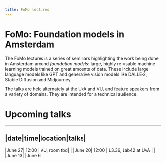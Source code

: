 ```yaml
---
title: FoMo lectures
---
```


# FoMo: Foundation models in Amsterdam

The FoMo lectures is a series of seminars highlighting the work being done in Amsterdam around _foundation models_: large, highly re-usable machine learning models trained on great amounts of data. These include large language models like GPT and generative vision models like DALLE·2, Stable Diffusion and Midjourney.

The talks are held alternately at the UvA and VU, and feature speakers from a variety of domains. They are intended for a technical audience.

# Upcoming talks

---
|date|time|location|talks|
---
|June 27| 12:00 | VU, room tbd| |
|June 20| 12:00 | L3.36, Lab42 at UvA | |
|June 13|
|June 6|



